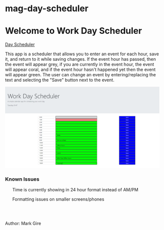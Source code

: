 # mag-day-scheduler
<h1>Welcome to Work Day Scheduler</h1>

[Day Scheduler](https://magire01.github.io/mag-day-scheduler/)

<p> This app is a scheduler that allows you to enter an event for each hour, save it, and return to it while saving changes. If the event hour has passed, then the event will appear grey, if you are currently in the event hour, the event will appear coral, and if the event hour hasn't happened yet then the event will appear green. The user can change an event by entering/replacing the text and selecting the "Save" button next to the event. </p>

![Main Screen](./Assets/dayschedule.png)


<h3> Known Issues </h3>
<ul> Time is currently showing in 24 hour format instead of AM/PM</ul>
<ul> Formatting issues on smaller screens/phones</ul>
<br>
<br>
<p> Author: Mark Gire </p>